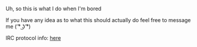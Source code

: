 Uh, so this is what I do when I'm bored

If you have any idea as to what this should actually do feel free to message me ( ͡° ͜ʖ ͡°)

IRC protocol info: <a href="https://tools.ietf.org/html/rfc2812">here</a>
